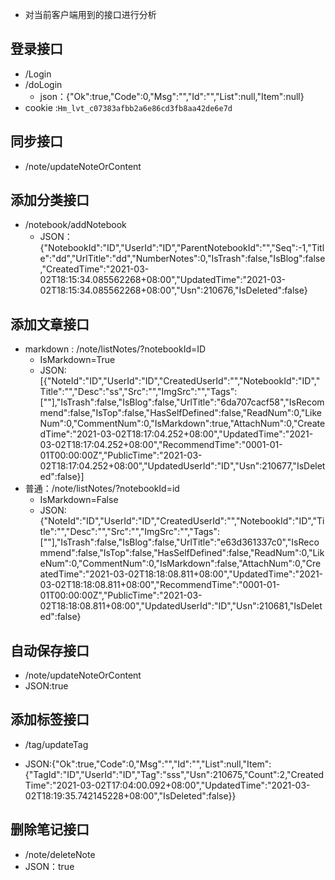 -  对当前客户端用到的接口进行分析

## 登录接口

* /Login
* /doLogin
  * json：{"Ok":true,"Code":0,"Msg":"","Id":"","List":null,"Item":null}
 * cookie :`Hm_lvt_c07383afbb2a6e86cd3fb8aa42de6e7d`
## 同步接口

* /note/updateNoteOrContent

## 添加分类接口

* /notebook/addNotebook
  * JSON：{"NotebookId":"ID","UserId":"ID","ParentNotebookId":"","Seq":-1,"Title":"dd","UrlTitle":"dd","NumberNotes":0,"IsTrash":false,"IsBlog":false,"CreatedTime":"2021-03-02T18:15:34.085562268+08:00","UpdatedTime":"2021-03-02T18:15:34.085562268+08:00","Usn":210676,"IsDeleted":false}



## 添加文章接口

* markdown : /note/listNotes/?notebookId=ID
  * IsMarkdown=True
  * JSON:[{"NoteId":"ID","UserId":"ID","CreatedUserId":"","NotebookId":"ID","Title":"","Desc":"ss","Src":"","ImgSrc":"","Tags":[""],"IsTrash":false,"IsBlog":false,"UrlTitle":"6da707cacf58","IsRecommend":false,"IsTop":false,"HasSelfDefined":false,"ReadNum":0,"LikeNum":0,"CommentNum":0,"IsMarkdown":true,"AttachNum":0,"CreatedTime":"2021-03-02T18:17:04.252+08:00","UpdatedTime":"2021-03-02T18:17:04.252+08:00","RecommendTime":"0001-01-01T00:00:00Z","PublicTime":"2021-03-02T18:17:04.252+08:00","UpdatedUserId":"ID","Usn":210677,"IsDeleted":false}]
* 普通：/note/listNotes/?notebookId=id
  * IsMarkdown=False
  * JSON:{"NoteId":"ID","UserId":"ID","CreatedUserId":"","NotebookId":"ID","Title":"","Desc":"","Src":"","ImgSrc":"","Tags":[""],"IsTrash":false,"IsBlog":false,"UrlTitle":"e63d361337c0","IsRecommend":false,"IsTop":false,"HasSelfDefined":false,"ReadNum":0,"LikeNum":0,"CommentNum":0,"IsMarkdown":false,"AttachNum":0,"CreatedTime":"2021-03-02T18:18:08.811+08:00","UpdatedTime":"2021-03-02T18:18:08.811+08:00","RecommendTime":"0001-01-01T00:00:00Z","PublicTime":"2021-03-02T18:18:08.811+08:00","UpdatedUserId":"ID","Usn":210681,"IsDeleted":false}

## 自动保存接口

* /note/updateNoteOrContent
* JSON:true

## 添加标签接口

* /tag/updateTag

* JSON:{"Ok":true,"Code":0,"Msg":"","Id":"","List":null,"Item":{"TagId":"ID","UserId":"ID","Tag":"sss","Usn":210675,"Count":2,"CreatedTime":"2021-03-02T17:04:00.092+08:00","UpdatedTime":"2021-03-02T18:19:35.742145228+08:00","IsDeleted":false}}

## 删除笔记接口

* /note/deleteNote
* JSON：true